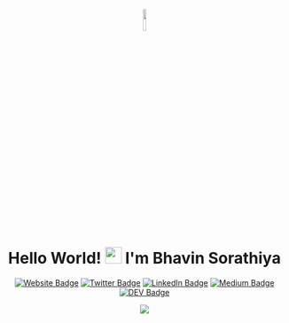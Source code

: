 <div align="center">
  <img src="https://res.cloudinary.com/durtlcmnb/image/upload/w_1000,c_fill,ar_1:1,g_auto,r_max,bo_5px_solid_red,b_rgb:262c35/v1739958267/Healthcare_user_profile/tsaklxh888jk2wrovwjz.jpg" width="10%" height="10%">
  
  # Hello World! <img src="https://raw.githubusercontent.com/MartinHeinz/MartinHeinz/master/wave.gif" width="30px"> I'm Bhavin Sorathiya
  
  [![Website Badge](https://img.shields.io/badge/Website-3b5998?style=for-the-badge&logo=google-chrome&logoColor=white)](https://bhavin-dev.vercel.app/)
  [![Twitter Badge](https://img.shields.io/badge/-Twitter-00acee?style=for-the-badge&logo=Twitter&logoColor=white)](https://twitter.com/)
  [![LinkedIn Badge](https://img.shields.io/badge/-LinkedIn-0e76a8?style=for-the-badge&logo=Linkedin&logoColor=white)](https://www.linkedin.com/in/bhavin-sorathiya-16ba72255/)
  [![Medium Badge](https://img.shields.io/badge/Medium-12100E?style=for-the-badge&logo=medium&logoColor=white)](https://medium.com/)
  [![DEV Badge](https://img.shields.io/badge/DEV-0A0A0A?style=for-the-badge&logo=dev.to&logoColor=white)](https://dev.to/)
  
  <p>
    <img src="https://readme-typing-svg.herokuapp.com?lines=Full+Stack+Developer;Open+Source+Enthusiast&center=true&width=380&height=45">
  </p>
</div>
